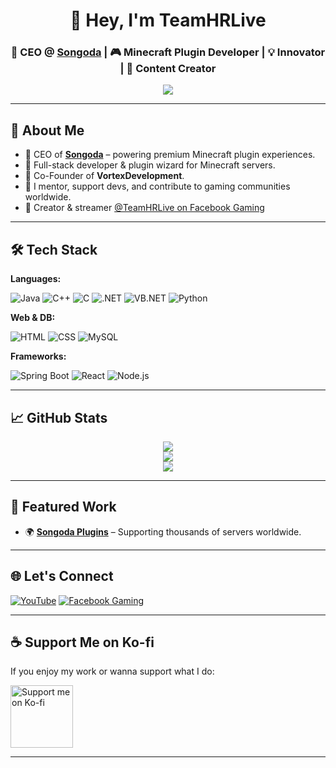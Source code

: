 <h1 align="center">👋 Hey, I'm TeamHRLive</h1>
<h3 align="center">🚀 CEO @ <a href="https://songoda.com">Songoda</a> | 🎮 Minecraft Plugin Developer | 💡 Innovator | 🎥 Content Creator</h3>

<p align="center">
  <img src="https://readme-typing-svg.herokuapp.com?font=Fira+Code&size=20&pause=1000&color=00F7FF&center=true&vCenter=true&width=600&lines=CEO+of+Songoda+%7C+Minecraft+Plugin+Pro;Full-Stack+Developer+%7C+Coding+Since+Day+One;Welcome+to+my+Dev+World!+%F0%9F%9A%80" />
</p>

---

## 🧠 About Me

- 👑 CEO of [**Songoda**](https://songoda.com) – powering premium Minecraft plugin experiences.
- 🔧 Full-stack developer & plugin wizard for Minecraft servers.
- 🧩 Co-Founder of **VortexDevelopment**.
- 💬 I mentor, support devs, and contribute to gaming communities worldwide.
- 🎥 Creator & streamer [@TeamHRLive on Facebook Gaming](https://www.facebook.com/gaming/TeamHRLive)

---

## 🛠 Tech Stack

**Languages:**

![Java](https://img.shields.io/badge/Java-ED8B00?style=for-the-badge&logo=openjdk&logoColor=white)
![C++](https://img.shields.io/badge/C++-00599C?style=for-the-badge&logo=c%2B%2B&logoColor=white)
![C](https://img.shields.io/badge/C-00599C?style=for-the-badge&logo=c&logoColor=white)
![.NET](https://img.shields.io/badge/.NET-512BD4?style=for-the-badge&logo=dotnet&logoColor=white)
![VB.NET](https://img.shields.io/badge/VB.NET-512BD4?style=for-the-badge&logo=dotnet)
![Python](https://img.shields.io/badge/Python-3776AB?style=for-the-badge&logo=python&logoColor=white)

**Web & DB:**

![HTML](https://img.shields.io/badge/HTML5-E34F26?style=for-the-badge&logo=html5&logoColor=white)
![CSS](https://img.shields.io/badge/CSS3-1572B6?style=for-the-badge&logo=css3&logoColor=white)
![MySQL](https://img.shields.io/badge/MySQL-4479A1?style=for-the-badge&logo=mysql&logoColor=white)

**Frameworks:**

![Spring Boot](https://img.shields.io/badge/Spring_Boot-6DB33F?style=for-the-badge&logo=spring-boot&logoColor=white)
![React](https://img.shields.io/badge/React-20232A?style=for-the-badge&logo=react&logoColor=61DAFB)
![Node.js](https://img.shields.io/badge/Node.js-339933?style=for-the-badge&logo=node.js&logoColor=white)

---

## 📈 GitHub Stats

<div align="center">
  <img src="https://github-readme-stats.vercel.app/api?username=TeamHRLive&show_icons=true&theme=tokyonight&hide_border=true" />
  <br/>
  <img src="https://github-readme-streak-stats.herokuapp.com/?user=TeamHRLive&theme=tokyonight&hide_border=true" />
  <br/>
  <img src="https://github-readme-stats.vercel.app/api/top-langs/?username=TeamHRLive&layout=compact&theme=tokyonight&hide_border=true" />
</div>

---

## 🌟 Featured Work
- 🌍 [**Songoda Plugins**](https://songoda.com) – Supporting thousands of servers worldwide.

---

## 🌐 Let's Connect

[![YouTube](https://img.shields.io/badge/YouTube-%23FF0000.svg?&style=for-the-badge&logo=YouTube&logoColor=white)](https://youtube.com/@TeamHRLive)
[![Facebook Gaming](https://img.shields.io/badge/Facebook_Gaming-1877F2?style=for-the-badge&logo=facebook&logoColor=white)](https://www.facebook.com/gaming/TeamHRLive)

---

## ☕ Support Me on Ko-fi

If you enjoy my work or wanna support what I do:

<a href="https://ko-fi.com/teamhr" target="_blank">
  <img src="https://media4.giphy.com/media/v1.Y2lkPTc5MGI3NjExdzM3cGZieDh0aHR5YXRldjhxM2FxbnN5ZW1qdnprNTJzdDJhN25kayZlcD12MV9pbnRlcm5hbF9naWZfYnlfaWQmY3Q9Zw/IyxgVhamKXhfcAEF4h/giphy.gif" height="100px" alt="Support me on Ko-fi" />
</a>

---
